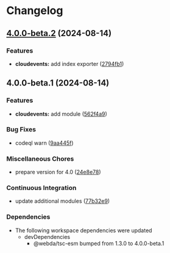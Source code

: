 # Changelog

## [4.0.0-beta.2](https://github.com/loopingz/webda.io/compare/cloudevents-v4.0.0-beta.1...cloudevents-v4.0.0-beta.2) (2024-08-14)


### Features

* **cloudevents:** add index exporter ([2794fb1](https://github.com/loopingz/webda.io/commit/2794fb10a86bd911a8db532a596c1d0394c68202))

## 4.0.0-beta.1 (2024-08-14)


### Features

* **cloudevents:** add module ([562f4a9](https://github.com/loopingz/webda.io/commit/562f4a929e6cb3931a07d9db23d3e1b596272d16))


### Bug Fixes

* codeql warn ([9aa445f](https://github.com/loopingz/webda.io/commit/9aa445fa052dc434df6d8eb04bc1bb2d484f1f2d))


### Miscellaneous Chores

* prepare version for 4.0 ([24e8e78](https://github.com/loopingz/webda.io/commit/24e8e789b8e4ac2364ac0d1669b115237ff4be6d))


### Continuous Integration

* update additional modules ([77b32e9](https://github.com/loopingz/webda.io/commit/77b32e9dbd950ddaebe11cda22c20d71ab7f309a))


### Dependencies

* The following workspace dependencies were updated
  * devDependencies
    * @webda/tsc-esm bumped from 1.3.0 to 4.0.0-beta.1
